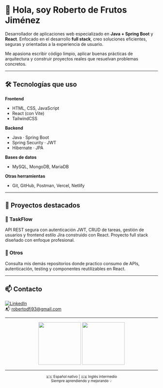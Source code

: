 # 👋 Hola, soy Roberto de Frutos Jiménez

Desarrollador de aplicaciones web especializado en **Java + Spring Boot** y **React**. Enfocado en el desarrollo **full stack**, creo soluciones eficientes, seguras y orientadas a la experiencia de usuario.

Me apasiona escribir código limpio, aplicar buenas prácticas de arquitectura y construir proyectos reales que resuelvan problemas concretos.

---

## 🛠️ Tecnologías que uso

**Frontend**
- HTML, CSS, JavaScript
- React (con Vite)
- TailwindCSS

**Backend**
- Java · Spring Boot
- Spring Security · JWT
- Hibernate · JPA

**Bases de datos**
- MySQL, MongoDB, MariaDB

**Otras herramientas**
- Git, GitHub, Postman, Vercel, Netlify

---

## 📂 Proyectos destacados

### 🔹 TaskFlow
API REST segura con autenticación JWT, CRUD de tareas, gestión de usuarios y frontend estilo Jira construido con React. Proyecto full stack diseñado con enfoque profesional.

### 🔹 Otros
Consulta mis demás repositorios donde practico consumo de APIs, autenticación, testing y componentes reutilizables en React.

---

## 📫 Contacto

[![LinkedIn](https://img.shields.io/badge/LinkedIn-0A66C2?style=for-the-badge&logo=linkedin&logoColor=white)](https://www.linkedin.com/in/roberto-de-frutos-jimenez-a9b591308/)  
📬 robertodfj93@gmail.com  

---

<p align="center">
  <img src="https://github-readme-stats.vercel.app/api?username=robertodfj&show_icons=true&hide_border=true&theme=default" height="140"/>
  <img src="https://github-readme-stats.vercel.app/api/top-langs/?username=robertodfj&layout=compact&hide_border=true&theme=default" height="140"/>
</p>

---

<p align="center">
  <sub>🇪🇸 Español nativo | 🇬🇧 Inglés intermedio</sub><br>
  <sub>Siempre aprendiendo y mejorando 💡</sub>
</p>
